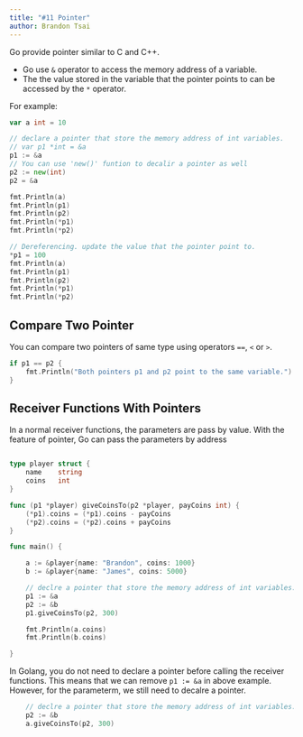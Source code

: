 ```yaml
---
title: "#11 Pointer"
author: Brandon Tsai
---
```


Go provide pointer similar to C and C++.

- Go use `&` operator to access the memory address of a variable.
- The the value stored in the variable that the pointer points to can be accessed by the `*` operator.

For example:

```go
var a int = 10

// declare a pointer that store the memory address of int variables.
// var p1 *int = &a
p1 := &a
// You can use 'new()' funtion to decalir a pointer as well
p2 := new(int)
p2 = &a

fmt.Println(a)
fmt.Println(p1)
fmt.Println(p2)
fmt.Println(*p1)
fmt.Println(*p2)

// Dereferencing. update the value that the pointer point to.
*p1 = 100
fmt.Println(a)
fmt.Println(p1)
fmt.Println(p2)
fmt.Println(*p1)
fmt.Println(*p2)
```

Compare Two Pointer
------------------

You can compare two pointers of same type using operators `==`, `<` or `>`.

```go
if p1 == p2 {
    fmt.Println("Both pointers p1 and p2 point to the same variable.")
}
```

Receiver Functions With Pointers
----------------------------

In a normal receiver functions, the parameters are pass by value.
With the feature of pointer, Go can pass the parameters by address

```go

type player struct {
	name    string
	coins   int
}

func (p1 *player) giveCoinsTo(p2 *player, payCoins int) {
	(*p1).coins = (*p1).coins - payCoins
	(*p2).coins = (*p2).coins + payCoins
}

func main() {

	a := &player{name: "Brandon", coins: 1000}
	b := &player{name: "James", coins: 5000}

	// declre a pointer that store the memory address of int variables.
	p1 := &a
	p2 := &b
	p1.giveCoinsTo(p2, 300)

	fmt.Println(a.coins)
	fmt.Println(b.coins)

}
```

In Golang, you do not need to declare a pointer before calling the receiver functions.
This means that we can remove `p1 := &a` in above example.
However, for the parameterm, we still need to decalre a pointer.

```go
	// declre a pointer that store the memory address of int variables.
	p2 := &b
	a.giveCoinsTo(p2, 300)
```